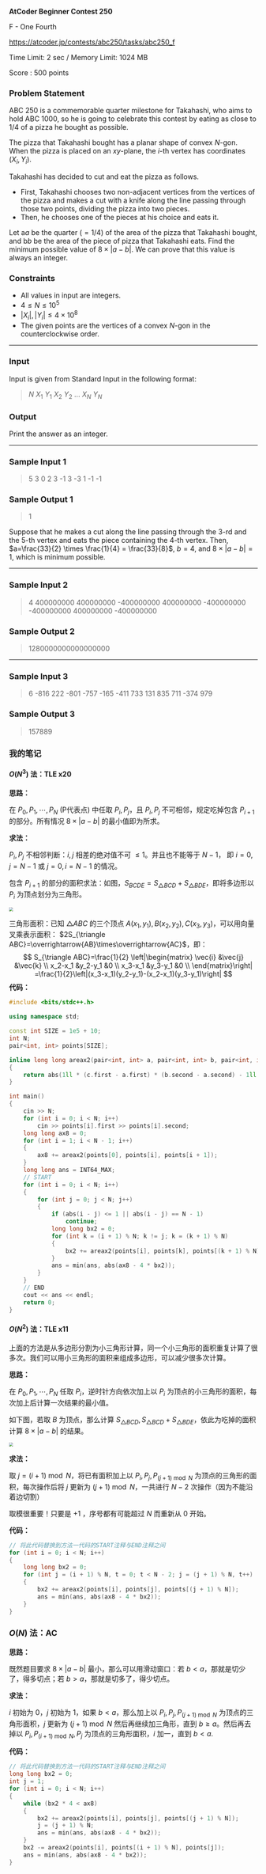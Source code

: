 **AtCoder Beginner Contest 250**

F - One Fourth

https://atcoder.jp/contests/abc250/tasks/abc250_f

<!--more-->

Time Limit: 2 sec / Memory Limit: 1024 MB

Score : $500$ points

### Problem Statement

ABC 250 is a commemorable quarter milestone for Takahashi, who aims to hold ABC 1000, so he is going to celebrate this contest by eating as close to $1/4$ of a pizza he bought as possible.

The pizza that Takahashi bought has a planar shape of convex $N$-gon. When the pizza is placed on an $xy$-plane, the $i$-th vertex has coordinates $(X_i, Y_i)$.

Takahashi has decided to cut and eat the pizza as follows.

- First, Takahashi chooses two non-adjacent vertices from the vertices of the pizza and makes a cut with a knife along the line passing through those two points, dividing the pizza into two pieces.
- Then, he chooses one of the pieces at his choice and eats it.

Let a*a* be the quarter ($=1/4$) of the area of the pizza that Takahashi bought, and b*b* be the area of the piece of pizza that Takahashi eats. Find the minimum possible value of $8 \times |a-b|$. We can prove that this value is always an integer.

### Constraints

- All values in input are integers.
- $4 \le N \le 10^5$
- $|X_i|, |Y_i| \le 4 \times 10^8$
- The given points are the vertices of a convex $N$-gon in the counterclockwise order.

------

### Input

Input is given from Standard Input in the following format:

> $N$
> $X_1$ $Y_1$
> $X_2$ $Y_2$
> $\dots$
> $X_N$ $Y_N$

### Output

Print the answer as an integer.

------

### Sample Input 1

> 5
> 3 0
> 2 3
> -1 3
> -3 1
> -1 -1

### Sample Output 1

> 1

Suppose that he makes a cut along the line passing through the $3$-rd and the $5$-th vertex and eats the piece containing the $4$-th vertex.
Then, $a=\frac{33}{2} \times \frac{1}{4} = \frac{33}{8}$​, $b=4$, and $8 \times |a-b|=1$, which is minimum possible.

------

### Sample Input 2

> 4
> 400000000 400000000
> -400000000 400000000
> -400000000 -400000000
> 400000000 -400000000

### Sample Output 2

> 1280000000000000000

------

### Sample Input 3

> 6
> -816 222
> -801 -757
> -165 -411
> 733 131
> 835 711
> -374 979

### Sample Output 3

> 157889

### 我的笔记

#### $O(N^3)$ 法：TLE x20

**思路：**

在 $P_0,P_1,\cdots,P_N$ (P代表点) 中任取 $P_i,P_j$，且 $P_i,P_j$ 不可相邻，规定吃掉包含 $P_{i+1}$ 的部分。所有情况 $8 \times |a-b|$ 的最小值即为所求。

**求法：**

$P_i,P_j$ 不相邻判断：$i,j$ 相差的绝对值不可 $\leq1$。并且也不能等于 $N-1$， 即 $i=0,j=N-1$ 或 $j=0,i=N-1$ 的情况。

包含 $P_{i+1}$ 的部分的面积求法：如图，$S_{BCDE}=S_{\triangle BCD}+S_{\triangle BDE}$，即将多边形以 $P_i$ 为顶点划分为三角形。

<img src="https://assets.zouht.com/img/io/51-01.webp" style="zoom:50%;" />

三角形面积：已知 $\triangle ABC$ 的三个顶点 $A(x_1,y_1),B(x_2,y_2),C(x_3,y_3)$，可以用向量叉乘表示面积： $2S_{\triangle ABC}=\overrightarrow{AB}\times\overrightarrow{AC}$，即：
$$
S_{\triangle ABC}=\frac{1}{2}
\left|\begin{matrix}
\vec{i} &\vec{j} &\vec{k} \\
x_2-x_1 &y_2-y_1 &0 \\
x_3-x_1 &y_3-y_1 &0 \\
\end{matrix}\right|
=\frac{1}{2}\left|(x_3-x_1)(y_2-y_1)-(x_2-x_1)(y_3-y_1)\right|
$$
**代码：**

```cpp
#include <bits/stdc++.h>

using namespace std;

const int SIZE = 1e5 + 10;
int N;
pair<int, int> points[SIZE];

inline long long areax2(pair<int, int> a, pair<int, int> b, pair<int, int> c)
{
    return abs(1ll * (c.first - a.first) * (b.second - a.second) - 1ll * (b.first - a.first) * (c.second - a.second));
}

int main()
{
    cin >> N;
    for (int i = 0; i < N; i++)
        cin >> points[i].first >> points[i].second;
    long long ax8 = 0;
    for (int i = 1; i < N - 1; i++)
    {
        ax8 += areax2(points[0], points[i], points[i + 1]);
    }
    long long ans = INT64_MAX;
    // START
    for (int i = 0; i < N; i++)
    {
        for (int j = 0; j < N; j++)
        {
            if (abs(i - j) <= 1 || abs(i - j) == N - 1)
                continue;
            long long bx2 = 0;
            for (int k = (i + 1) % N; k != j; k = (k + 1) % N)
            {
                bx2 += areax2(points[i], points[k], points[(k + 1) % N]);
            }
            ans = min(ans, abs(ax8 - 4 * bx2));
        }
    }
    // END
    cout << ans << endl;
    return 0;
}
```

#### $O(N^2)$ 法：TLE x11

上面的方法是从多边形分割为小三角形计算，同一个小三角形的面积重复计算了很多次。我们可以用小三角形的面积来组成多边形，可以减少很多次计算。

**思路：**

在 $P_0,P_1,\cdots,P_N$ 任取 $P_i$，逆时针方向依次加上以 $P_i$ 为顶点的小三角形的面积，每次加上后计算一次结果的最小值。

如下图，若取 $B$ 为顶点，那么计算 $S_{\triangle BCD},S_{\triangle BCD}+S_{\triangle BDE}$，依此为吃掉的面积计算 $8 \times |a-b|$ 的结果。

<img src="https://assets.zouht.com/img/io/51-02.webp" style="zoom:50%;" />

**求法：**

取 $j=(i+1)\bmod N$，将已有面积加上以 $P_i,P_j,P_{(j+1)\bmod N}$ 为顶点的三角形的面积，每次操作后将 $j$ 更新为 $(j+1)\bmod N$，一共进行 $N-2$ 次操作（因为不能沿着边切割）

取模很重要！只要是 $+1$ ，序号都有可能超过 $N$ 而重新从 $0$ 开始。

**代码：**

```cpp
// 将此代码替换到方法一代码的START注释与END注释之间
for (int i = 0; i < N; i++)
{
    long long bx2 = 0;
    for (int j = (i + 1) % N, t = 0; t < N - 2; j = (j + 1) % N, t++)
    {
        bx2 += areax2(points[i], points[j], points[(j + 1) % N]);
        ans = min(ans, abs(ax8 - 4 * bx2));
    }
}
```

### $O(N)$ 法：AC

**思路：**

既然题目要求 $8 \times |a-b|$ 最小，那么可以用滑动窗口：若 $b<a$，那就是切少了，得多切点；若 $b>a$，那就是切多了，得少切点。

**求法：**

$i$ 初始为 $0$，$j$ 初始为 $1$，如果 $b<a$，那么加上以 $P_i,P_j,P_{(j+1)\bmod N}$ 为顶点的三角形面积，$j$ 更新为 $(j+1)\bmod N$ 然后再继续加三角形，直到 $b\geq a$。然后再去掉以 $P_i,P_{(i+1)\bmod N},P_j$ 为顶点的三角形面积，$i$ 加一，直到 $b<a$.

**代码：**

```cpp
// 将此代码替换到方法一代码的START注释与END注释之间
long long bx2 = 0;
int j = 1;
for (int i = 0; i < N; i++)
{
    while (bx2 * 4 < ax8)
    {
        bx2 += areax2(points[i], points[j], points[(j + 1) % N]);
        j = (j + 1) % N;
        ans = min(ans, abs(ax8 - 4 * bx2));
    }
    bx2 -= areax2(points[i], points[(i + 1) % N], points[j]);
    ans = min(ans, abs(ax8 - 4 * bx2));
}
```


